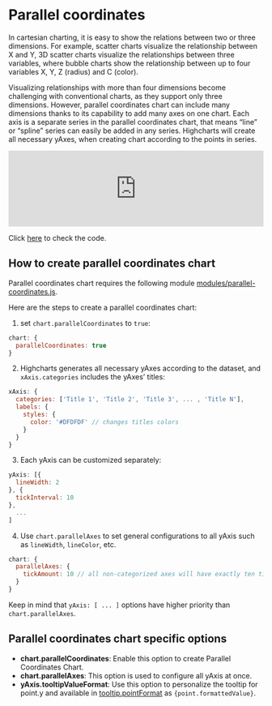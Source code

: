 Parallel coordinates
===

In cartesian charting, it is easy to show the relations between two or three dimensions. For example, scatter charts visualize the relationship between X and Y, 3D scatter charts visualize the relationships between three variables, where bubble charts show the relationship between up to four variables X, Y, Z (radius) and C (color).

Visualizing relationships with more than four dimensions become challenging with conventional charts, as they support only three dimensions. However, parallel coordinates chart can include many dimensions thanks to its capability to add many axes on one chart. Each axis is a separate series in the parallel coordinates chart, that means “line” or “spline” series can easily be added in any series. Highcharts will create all necessary yAxes, when creating chart according to the points in series.

<iframe style="width: 100%; border: none;" src=https://www.highcharts.com/samples/embed/highcharts/demo/parallel-coordinates allow="fullscreen"></iframe>

Click [here](https://jsfiddle.net/gh/get/library/pure/highcharts/highcharts/tree/main/samples/highcharts/demo/parallel-coordinates/) to check the code.

How to create parallel coordinates chart
----------------------------------------

Parallel coordinates chart requires the following module [modules/parallel-coordinates.js](https://code.highcharts.com/modules/parallel-coordinates.js).

Here are the steps to create a parallel coordinates chart:

1. set `chart.parallelCoordinates` to `true`:

```js
chart: {
  parallelCoordinates: true
}
```


2. Highcharts generates all necessary yAxes according to the dataset, and `xAxis.categories` includes the yAxes’ titles:

```js
xAxis: {
  categories: ['Title 1', 'Title 2', 'Title 3', ... , 'Title N'],
  labels: {
    styles: {
      color: '#DFDFDF' // changes titles colors
    }
  }
}
```

3. Each yAxis can be customized separately:

```js
yAxis: [{
  lineWidth: 2
}, {
  tickInterval: 10
},
  ...
]
```

4. Use `chart.parallelAxes` to set general configurations to all yAxis such as `lineWidth`, `lineColor`, etc.


```js
chart: {
  parallelAxes: {
    tickAmount: 10 // all non-categorized axes will have exactly ten ticks
  }
}
```

Keep in mind that `yAxis: [ ... ]` options have higher priority than `chart.parallelAxes`.

Parallel coordinates chart specific options
-------------------------------------------

*   **chart.parallelCoordinates**: Enable this option to create Parallel Coordinates Chart.
*   **chart.parallelAxes**: This option is used to configure all yAxis at once.
*   **yAxis.tooltipValueFormat**: Use this option to personalize the tooltip for point.y and available in [tooltip.pointFormat](https://api.highcharts.com/highcharts/tooltip.pointFormat) as `{point.formattedValue}`.
